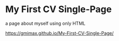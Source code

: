 # My First CV Single-Page
 a page about myself using only HTML

 https://gmimax.github.io/My-First-CV-Single-Page/
